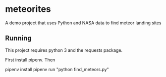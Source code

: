 # meteorites
A demo project that uses Python and NASA data to find meteor landing sites


## Running

This project requires python 3 and the requests package.

First install pipenv. Then

pipenv install
pipenv run "python find_meteors.py"